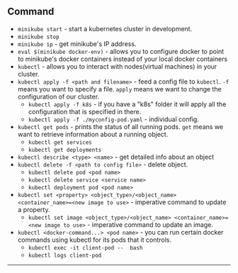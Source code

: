 ## Command
- `minikube start` - start a kubernetes cluster in development.
- `minikube stop`
- `minikube ip` - get minikube's IP address.
- `eval $(minikube docker-env)` - allows you to configure docker to point to minikube's docker containers instead of your local docker containers
- `kubectl` - allows you to interact with nodes(virtual machines) in your cluster.
- `kubectl apply -f <path and filename>` - feed a config file to `kubectl`. `-f` means you want to specify a file. `apply` means we want to change the configuration of our cluster.
  - `kubectl apply -f k8s` - if you have a "k8s" folder it will apply all the configuration that is specified in there.
  - `kubectl apply -f ./myconfig-pod.yaml` - individual config.
- `kubectl get pods` - prints the status of all running pods. `get` means we want to retrieve information about a running object.
  - `kubectl get services`
  - `kubectl get deployments`
- `kubectl describe <type> <name>` - get detailed info about an object
- `kubectl delete -f <path to config file>` - delete object.
  - `kubectl delete pod <pod name>`
  - `kubectl delete service <service name>`
  - `kubectl deployment pod <pod name>`
- `kubectl set <property> <object_type>/<object_name> <container_name>=<new image to use>` - imperative command to update a property.
  - `kubectl set image <object_type>/<object_name> <container_name>=<new image to use>` - imperative command to update an image.
- `kubectl <docker-command...> <pod name>` - you can run certain docker commands using kubectl for its pods that it controls.
  - `kubectl exec -it client-pod --  bash`
  - `kubectl logs client-pod`
---